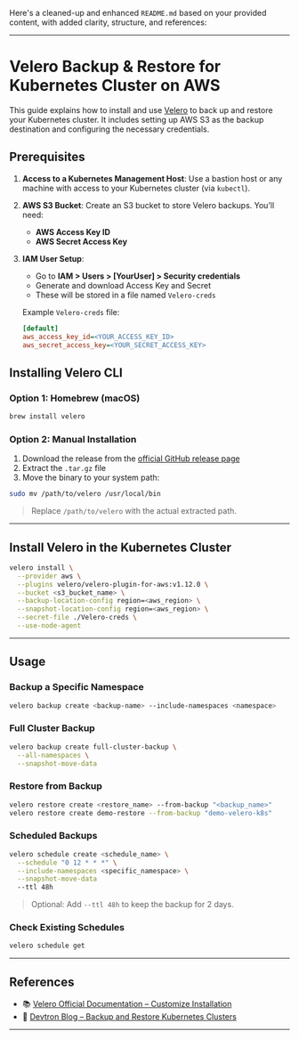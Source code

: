 Here's a cleaned-up and enhanced `README.md` based on your provided content, with added clarity, structure, and references:

---

# Velero Backup & Restore for Kubernetes Cluster on AWS

This guide explains how to install and use [Velero](https://velero.io/) to back up and restore your Kubernetes cluster. It includes setting up AWS S3 as the backup destination and configuring the necessary credentials.

## Prerequisites

1. **Access to a Kubernetes Management Host**:
   Use a bastion host or any machine with access to your Kubernetes cluster (via `kubectl`).

2. **AWS S3 Bucket**:
   Create an S3 bucket to store Velero backups. You’ll need:

   * **AWS Access Key ID**
   * **AWS Secret Access Key**

3. **IAM User Setup**:

   * Go to **IAM > Users > \[YourUser] > Security credentials**
   * Generate and download Access Key and Secret
   * These will be stored in a file named `Velero-creds`

   Example `Velero-creds` file:

   ```ini
   [default]
   aws_access_key_id=<YOUR_ACCESS_KEY_ID>
   aws_secret_access_key=<YOUR_SECRET_ACCESS_KEY>
   ```

## Installing Velero CLI

### Option 1: Homebrew (macOS)

```bash
brew install velero
```

### Option 2: Manual Installation

1. Download the release from the [official GitHub release page](https://github.com/vmware-tanzu/velero/releases/tag/v1.16.0)
2. Extract the `.tar.gz` file
3. Move the binary to your system path:

```bash
sudo mv /path/to/velero /usr/local/bin
```

> Replace `/path/to/velero` with the actual extracted path.

---

## Install Velero in the Kubernetes Cluster

```bash
velero install \
  --provider aws \
  --plugins velero/velero-plugin-for-aws:v1.12.0 \
  --bucket <s3_bucket_name> \
  --backup-location-config region=<aws_region> \
  --snapshot-location-config region=<aws_region> \
  --secret-file ./Velero-creds \
  --use-node-agent
```

---

## Usage

### Backup a Specific Namespace

```bash
velero backup create <backup-name> --include-namespaces <namespace>
```

### Full Cluster Backup

```bash
velero backup create full-cluster-backup \
  --all-namespaces \
  --snapshot-move-data
```

### Restore from Backup

```bash
velero restore create <restore_name> --from-backup "<backup_name>"
velero restore create demo-restore --from-backup "demo-velero-k8s"
```

### Scheduled Backups

```bash
velero schedule create <schedule_name> \
  --schedule "0 12 * * *" \
  --include-namespaces <specific_namespace> \
  --snapshot-move-data
  --ttl 48h
```

> Optional: Add `--ttl 48h` to keep the backup for 2 days.

### Check Existing Schedules

```bash
velero schedule get
```

---

## References

* 📚 [Velero Official Documentation – Customize Installation](https://velero.io/docs/v1.15/customize-installation/)
* 📘 [Devtron Blog – Backup and Restore Kubernetes Clusters](https://devtron.ai/blog/how-to-backup-and-restore-kubernetes-clusters/)

---
